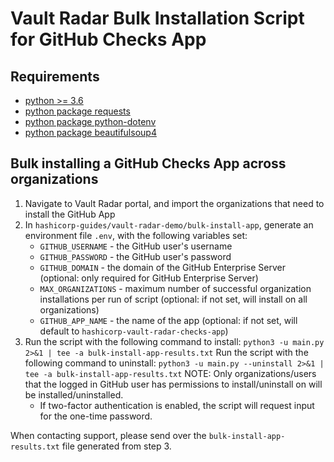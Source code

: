 # Vault Radar Bulk Installation Script for GitHub Checks App

## Requirements
- [python >= 3.6](https://www.python.org/downloads/)
- [python package requests](https://pypi.org/project/requests/)
- [python package python-dotenv](https://pypi.org/project/python-dotenv/)
- [python package beautifulsoup4](https://pypi.org/project/beautifulsoup4/)
## Bulk installing a GitHub Checks App across organizations
1. Navigate to Vault Radar portal, and import the organizations that need to install the GitHub App 
2. In `hashicorp-guides/vault-radar-demo/bulk-install-app`, generate an environment file `.env`, with the following variables set:
   - `GITHUB_USERNAME` - the GitHub user's username
   - `GITHUB_PASSWORD` - the GitHub user's password
   - `GITHUB_DOMAIN` - the domain of the GitHub Enterprise Server 
     (optional: only required for GitHub Enterprise Server)
   - `MAX_ORGANIZATIONS` - maximum number of successful organization installations per run of script 
     (optional: if not set, will install on all organizations)
   - `GITHUB_APP_NAME` - the name of the app
     (optional: if not set, will default to `hashicorp-vault-radar-checks-app`)
3. Run the script with the following command to install: `python3 -u main.py 2>&1 | tee -a bulk-install-app-results.txt`
   Run the script with the following command to uninstall: `python3 -u main.py --uninstall 2>&1 | tee -a bulk-install-app-results.txt`
   NOTE: Only organizations/users that the logged in GitHub user has permissions to install/uninstall on will be installed/uninstalled.
   - If two-factor authentication is enabled, the script will request input for the one-time password.
        
When contacting support, please send over the `bulk-install-app-results.txt` file generated from step 3. 
